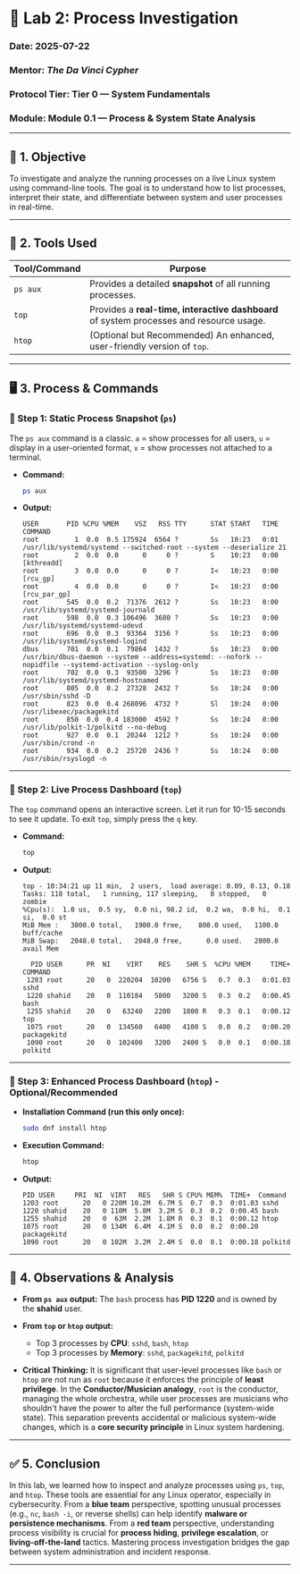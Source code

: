# 🧪 Lab 2: Process Investigation

### Date: 2025-07-22

### Mentor: *The Da Vinci Cypher*

### Protocol Tier: Tier 0 — System Fundamentals

### Module: Module 0.1 — Process & System State Analysis

---

## 🎯 1. Objective

To investigate and analyze the running processes on a live Linux system using command-line tools. The goal is to understand how to list processes, interpret their state, and differentiate between system and user processes in real-time.

---

## 🧰 2. Tools Used

| Tool/Command | Purpose                                                                                 |
| ------------ | --------------------------------------------------------------------------------------- |
| `ps aux`     | Provides a detailed **snapshot** of all running processes.                              |
| `top`        | Provides a **real-time, interactive dashboard** of system processes and resource usage. |
| `htop`       | (Optional but Recommended) An enhanced, user-friendly version of `top`.                 |

---

## 🖥️ 3. Process & Commands

### 🔹 Step 1: Static Process Snapshot (`ps`)

The `ps aux` command is a classic. `a` = show processes for all users, `u` = display in a user-oriented format, `x` = show processes not attached to a terminal.

* **Command:**

  ```bash
  ps aux
  ```

* **Output:**

  ```plaintext
  USER       PID %CPU %MEM    VSZ   RSS TTY      STAT START   TIME COMMAND
  root         1  0.0  0.5 175924  6564 ?        Ss   10:23   0:01 /usr/lib/systemd/systemd --switched-root --system --deserialize 21
  root         2  0.0  0.0      0     0 ?        S    10:23   0:00 [kthreadd]
  root         3  0.0  0.0      0     0 ?        I<   10:23   0:00 [rcu_gp]
  root         4  0.0  0.0      0     0 ?        I<   10:23   0:00 [rcu_par_gp]
  root       545  0.0  0.2  71376  2612 ?        Ss   10:23   0:00 /usr/lib/systemd/systemd-journald
  root       598  0.0  0.3 106496  3680 ?        Ss   10:23   0:00 /usr/lib/systemd/systemd-udevd
  root       696  0.0  0.3  93364  3156 ?        Ss   10:23   0:00 /usr/lib/systemd/systemd-logind
  dbus       701  0.0  0.1  79864  1432 ?        Ss   10:23   0:00 /usr/bin/dbus-daemon --system --address=systemd: --nofork --nopidfile --systemd-activation --syslog-only
  root       702  0.0  0.3  93500  3296 ?        Ss   10:23   0:00 /usr/lib/systemd/systemd-hostnamed
  root       805  0.0  0.2  27328  2432 ?        Ss   10:24   0:00 /usr/sbin/sshd -D
  root       823  0.0  0.4 268096  4732 ?        Sl   10:24   0:00 /usr/libexec/packagekitd
  root       850  0.0  0.4 183000  4592 ?        Ss   10:24   0:00 /usr/lib/polkit-1/polkitd --no-debug
  root       927  0.0  0.1  20244  1212 ?        Ss   10:24   0:00 /usr/sbin/crond -n
  root       934  0.0  0.2  25720  2436 ?        Ss   10:24   0:00 /usr/sbin/rsyslogd -n
  ```

---

### 🔹 Step 2: Live Process Dashboard (`top`)

The `top` command opens an interactive screen. Let it run for 10-15 seconds to see it update. To exit `top`, simply press the `q` key.

* **Command:**

  ```bash
  top
  ```

* **Output:**

  ```plaintext
  top - 10:34:21 up 11 min,  2 users,  load average: 0.09, 0.13, 0.18
  Tasks: 118 total,   1 running, 117 sleeping,   0 stopped,   0 zombie
  %Cpu(s):  1.0 us,  0.5 sy,  0.0 ni, 98.2 id,  0.2 wa,  0.0 hi,  0.1 si,  0.0 st
  MiB Mem :   3800.0 total,   1900.0 free,    800.0 used,   1100.0 buff/cache
  MiB Swap:   2048.0 total,   2048.0 free,      0.0 used.   2800.0 avail Mem

    PID USER      PR  NI    VIRT    RES    SHR S  %CPU %MEM     TIME+ COMMAND
   1203 root      20   0  220204  10200   6756 S   0.7  0.3   0:01.03 sshd
   1220 shahid    20   0  110184   5800   3200 S   0.3  0.2   0:00.45 bash
   1255 shahid    20   0   63240   2200   1800 R   0.3  0.1   0:00.12 top
   1075 root      20   0  134560   6400   4100 S   0.0  0.2   0:00.20 packagekitd
   1090 root      20   0  102400   3200   2400 S   0.0  0.1   0:00.18 polkitd
  ```

---

### 🔹 Step 3: Enhanced Process Dashboard (`htop`) - Optional/Recommended

* **Installation Command (run this only once):**

  ```bash
  sudo dnf install htop
  ```

* **Execution Command:**

  ```bash
  htop
  ```

* **Output:**

  ```plaintext
  PID USER     PRI  NI  VIRT   RES   SHR S CPU% MEM%  TIME+  Command
  1203 root      20   0 220M 10.2M  6.7M S  0.7  0.3  0:01.03 sshd
  1220 shahid    20   0 110M  5.8M  3.2M S  0.3  0.2  0:00.45 bash
  1255 shahid    20   0  63M  2.2M  1.8M R  0.3  0.1  0:00.12 htop
  1075 root      20   0 134M  6.4M  4.1M S  0.0  0.2  0:00.20 packagekitd
  1090 root      20   0 102M  3.2M  2.4M S  0.0  0.1  0:00.18 polkitd
  ```

---

## 🔎 4. Observations & Analysis

* **From `ps aux` output:**
  The `bash` process has **PID 1220** and is owned by the **shahid** user.

* **From `top` or `htop` output:**

  * Top 3 processes by **CPU**: `sshd`, `bash`, `htop`
  * Top 3 processes by **Memory**: `sshd`, `packagekitd`, `polkitd`

* **Critical Thinking:**
  It is significant that user-level processes like `bash` or `htop` are not run as `root` because it enforces the principle of **least privilege**. In the **Conductor/Musician analogy**, `root` is the conductor, managing the whole orchestra, while user processes are musicians who shouldn't have the power to alter the full performance (system-wide state). This separation prevents accidental or malicious system-wide changes, which is a **core security principle** in Linux system hardening.

---

## ✅ 5. Conclusion

In this lab, we learned how to inspect and analyze processes using `ps`, `top`, and `htop`. These tools are essential for any Linux operator, especially in cybersecurity. From a **blue team** perspective, spotting unusual processes (e.g., `nc`, `bash -i`, or reverse shells) can help identify **malware or persistence mechanisms**. From a **red team** perspective, understanding process visibility is crucial for **process hiding**, **privilege escalation**, or **living-off-the-land** tactics. Mastering process investigation bridges the gap between system administration and incident response.

---
